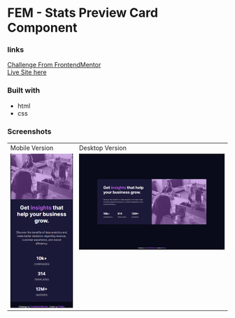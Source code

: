 # FEM - Stats Preview Card Component

### links

[Challenge From FrontendMentor](https://www.frontendmentor.io/challenges/stats-preview-card-component-8JqbgoU62)\
[Live Site here](https://mgksp.github.io/stats_preview_card_component/)

### Built with

- html
- css

### Screenshots

<table>
  <tr>
    <td>Mobile Version</td>
    <td>Desktop Version</td>
  </tr>
  <tr valign="top">
    <td><img src="./screenshots/mobile.png" alt="mobile version" /></td>
    <td><img src="./screenshots/desktop.png" alt="desktop version" /></td>
  </tr>
</table>

